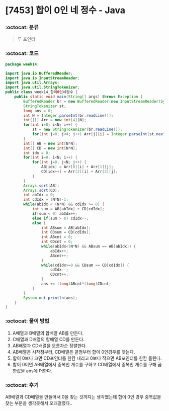 # [7453] 합이 0인 네 정수 - Java

###  :octocat: 분류

> 투 포인터

### :octocat: 코드

```java
package week14;

import java.io.BufferedReader;
import java.io.InputStreamReader;
import java.util.Arrays;
import java.util.StringTokenizer;
public class week14_합이0인네정수 {
	public static void main(String[] args) throws Exception {
		BufferedReader br = new BufferedReader(new InputStreamReader(System.in));
		StringTokenizer st;
		long ans = 0;
		int N = Integer.parseInt(br.readLine());
		int[][] Arr = new int[4][N];
		for(int i=0; i<N; i++) {
			st = new StringTokenizer(br.readLine());
			for(int j=0; j<4; j++) Arr[j][i] = Integer.parseInt(st.nextToken());
		}
		int[] AB = new int[N*N];
		int[] CD = new int[N*N];
		int idx = 0;
		for(int i=0; i<N; i++) {
			for(int j=0; j<N; j++) {
				AB[idx] = Arr[0][i] + Arr[1][j];
				CD[idx++] = Arr[2][i] + Arr[3][j];
			}
		}
		Arrays.sort(AB);
		Arrays.sort(CD);
		int abIdx = 0;
		int cdIdx = (N*N)-1;
		while(abIdx < (N*N) && cdIdx >= 0) {
			int sum = AB[abIdx] + CD[cdIdx];
			if(sum < 0) abIdx++;
			else if(sum > 0) cdIdx--;
			else {
				int ABsum = AB[abIdx];
				int CDsum = CD[cdIdx];
				int ABcnt = 0;
				int CDcnt = 0;
				while(abIdx<(N*N) && ABsum == AB[abIdx]) {
					abIdx++;
					ABcnt++;
				}
				while(cdIdx>=0 && CDsum == CD[cdIdx]) {
					cdIdx--;
					CDcnt++;
				}
				ans += (long)ABcnt*(long)CDcnt;
			}
		}
		System.out.println(ans);
	}
}
```

### :octocat: 풀이 방법

1. A배열과 B배열의 합배열 AB를 만든다.
2. C배열과 D배열의 합배열 CD를 만든다.
3. AB배열과 CD배열을 오름차순 정렬한다.
4. AB배열은 시작점부터, CD배열은 끝점부터 합이 0인경우를 찾는다.
5. 합이 0보다 크면 CD포인터를 한칸 내리고 0보다 작으면 AB포인터를 한칸 올린다.
6. 합이 0이면 AB배열에서 중복인 개수를 구하고 CD배열에서 중복인 개수를 구해 
곱한값을 ans에 더한다.

### :octocat: 후기

AB배열과 CD배열을 만들어서 0을 찾는 것까지는 생각했는데
합이 0인 경우 중복값을 찾는 부분을 생각못해서 오래걸렸다..
